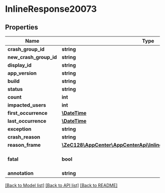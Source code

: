 # InlineResponse20073

## Properties
Name | Type | Description | Notes
------------ | ------------- | ------------- | -------------
**crash_group_id** | **string** |  | 
**new_crash_group_id** | **string** |  | 
**display_id** | **string** |  | 
**app_version** | **string** |  | 
**build** | **string** |  | 
**status** | **string** |  | 
**count** | **int** |  | 
**impacted_users** | **int** |  | [optional] 
**first_occurrence** | [**\DateTime**](\DateTime.md) |  | 
**last_occurrence** | [**\DateTime**](\DateTime.md) |  | 
**exception** | **string** |  | [optional] 
**crash_reason** | **string** |  | 
**reason_frame** | [**\ZeC128\AppCenter\AppCenterApi\InlineResponse20073ReasonFrame**](InlineResponse20073ReasonFrame.md) |  | [optional] 
**fatal** | **bool** | Crash or handled exception | 
**annotation** | **string** |  | 

[[Back to Model list]](../README.md#documentation-for-models) [[Back to API list]](../README.md#documentation-for-api-endpoints) [[Back to README]](../README.md)


